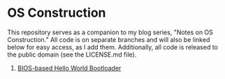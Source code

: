 # OS Construction

This repository serves as a companion to my blog series, "Notes on OS Construction."
All code is on separate branches and will also be linked below for easy access, as I add them.
Additionally, all code is released to the public domain (see the LICENSE.md file).

1. [BIOS-based Hello World Bootloader](https://github.com/smasher164/oscons/tree/boot-bios-helloworld)